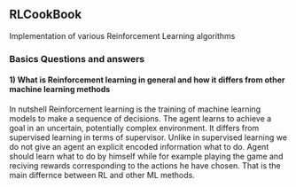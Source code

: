 ## RLCookBook
Implementation of various Reinforcement Learning algorithms

### Basics Questions and answers
#### 1) What is Reinforcement learning in general and how it differs from other machine learning methods
In nutshell Reinforcement learning is the training of machine learning models to make a sequence of decisions. The agent learns to achieve a goal in an uncertain, potentially complex environment. It differs from supervised learning in terms of supervisor. Unlike in supervised learning we do not give an agent an explicit encoded information what to do. Agent should learn what to do by himself while for example playing the game and reciving rewards corresponding to the actions he have chosen. That is the main differnce between RL and other ML methods.
